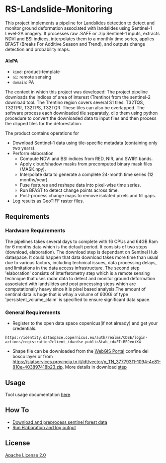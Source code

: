 # RS-Landslide-Monitoring

This project implements a pipeline for Landslides detection to detect and monitor ground deformation associated with landslides using Sentinel-1 Level-2A imagery. It processes raw .SAFE or .zip Sentinel-1 inputs, extracts NDVI and BSI indices, interpolates them to a monthly time series, applies BFAST (Breaks For Additive Season and Trend), and outputs change detection and probability maps.

#### AIxPA

- `kind`: product-template
- `ai`: remote sensing
- `domain`: PA

The context in which this project was developed: The project pipeline downloads the indices of area of interest (Trentino) from the sentinel-2 download tool. The Trentino region covers several S1 tiles: T32TQS, T32TPR, T32TPS, T32TQR. These tiles can also be overlapped. The software process each downloaded tile separately, clip them using python procedure to convert the downloaded data to input files and then process the clipped tiles for the deforestation.

The product contains operations for

- Download Sentinel-1 data using tile-specific metadata (containing only two years).
- Perform elaboration
  - Compute NDVI and BSI indices from RED, NIR, and SWIR1 bands.
  - Apply cloud/shadow masks from precomputed binary mask files (MASK.npy).
  - Interpolate data to generate a complete 24-month time series (12 months/year).
  - Fuse features and reshape data into pixel-wise time series.
  - Run BFAST to detect change points across time.
  - Post-process change maps to remove isolated pixels and fill gaps.
- Log results as GeoTIFF raster files.

## Requirements

### Hardware Requirements

The pipelines takes several days to complete with 16 CPUs and 64GB Ram for 6 months data which is the default period. It consists of two steps (download, elaboration). The download step is dependant on Sentinel Hub dataspace. It could happen that data download takes more time than usual due to various factors, including technical issues, data processing delays, and limitations in the data access infrastructure. The second step 'elaboration' consists of interferometry step which is a remote sensing technique that uses radar data to detect and monitor ground deformation associated with landslides and post processing steps which are computationally heavy since it is pixel based analysis.The amount of sentinal data is huge that is whay a volume of 600Gi of type 'persistent_volume_claim' is specified to ensure significant data space.

### General Requirements

- Register to the open data space copenicus(if not already) and get your credentials.

```
https://identity.dataspace.copernicus.eu/auth/realms/CDSE/login-actions/registration?client_id=cdse-public&tab_id=FIiRPJeoiX4
```

- Shape file can be downloaded from the [WebGIS Portal](https://webgis.provincia.tn.it/) confine del bosco layer or from https://siatservices.provincia.tn.it/idt/vector/p_TN_377793f1-1094-4e81-810e-403897418b23.zip. More details in download [step](./docs/howto/download.md)

## Usage

Tool usage documentation [here](./docs/usage.md).

## How To

- [Download and preprocess sentinel forest data](./docs/howto/download.md)
- [Run Elaboration and log output ](./docs/howto/elaborate.md)

## License

[Apache License 2.0](./LICENSE)
